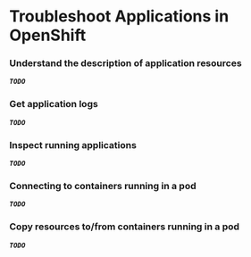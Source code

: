# Troubleshoot Applications in OpenShift

### Understand the description of application resources

***`TODO`***

### Get application logs

***`TODO`***

### Inspect running applications

***`TODO`***

### Connecting to containers running in a pod

***`TODO`***

### Copy resources to/from containers running in a pod

***`TODO`***